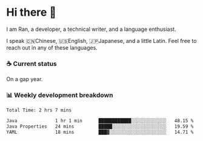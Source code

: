 # Hi there 👋

I am Ran, a developer, a technical writer, and a language enthusiast.

I speak 🇨🇳Chinese, 🇺🇸English, 🇯🇵Japanese, and a little Latin. Feel free to reach out in any of these languages.

<!-- [LinkedIn]() | [Twitter]() | [📧]() -->

### ☕ Current status

On a gap year.

### 📊 Weekly development breakdown

<!--START_SECTION:waka-->

```txt
Total Time: 2 hrs 7 mins

Java              1 hr 1 min      ████████████░░░░░░░░░░░░░   48.15 %
Java Properties   24 mins         █████░░░░░░░░░░░░░░░░░░░░   19.59 %
YAML              18 mins         ███▓░░░░░░░░░░░░░░░░░░░░░   14.71 %
```

<!--END_SECTION:waka-->
